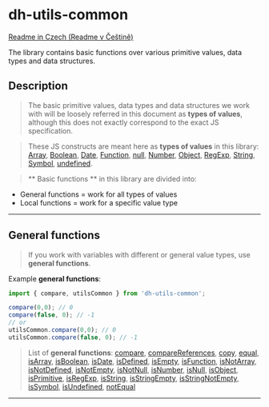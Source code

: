 # dh-utils-common

[Readme in Czech (Readme v Češtině)](https://github.com/hezky/dh-utils-common/blob/master/doc/README-czech.md)

The library contains basic functions over various primitive values, data types and data structures.

## Description

> The basic primitive values, data types and data structures we work with will be loosely referred in this document as **types of values**, although this does not exactly correspond to the exact JS specification.

> These JS constructs are meant here as **types of values** in this library: [Array](https://developer.mozilla.org/en-US/docs/Web/JavaScript/Reference/Global_Objects/Array), [Boolean](https://developer.mozilla.org/en-US/docs/Glossary/Boolean), [Date](https://developer.mozilla.org/en-US/docs/Web/JavaScript/Reference/Global_Objects/Date), [Function](https://developer.mozilla.org/en-US/docs/Web/JavaScript/Guide/Functions), [null](https://developer.mozilla.org/en-US/docs/Web/JavaScript/Reference/Global_Objects/null), [Number](https://developer.mozilla.org/en-US/docs/Glossary/number), [Object](https://developer.mozilla.org/en-US/docs/Web/JavaScript/Reference/Global_Objects/Object), [RegExp](https://developer.mozilla.org/en-US/docs/Web/JavaScript/Reference/Global_Objects/RegExp), [String](https://developer.mozilla.org/en-US/docs/Glossary/string), [Symbol](https://developer.mozilla.org/en-US/docs/Glossary/symbol), [undefined](https://developer.mozilla.org/en-US/docs/Glossary/undefined).

> ** Basic functions ** in this library are divided into:
* General functions = work for all types of values
* Local functions = work for a specific value type

--------------------

## General functions

> If you work with variables with different or general value types, use **general functions**.

Example **general functions**:
``` javaScript
import { compare, utilsCommon } from 'dh-utils-common';

compare(0,0); // 0
compare(false, 0); // -1
// or
utilsCommon.compare(0,0); // 0
utilsCommon.compare(false, 0); // -1
```

<a name="splitFceGeneral"></a>
> List of **general functions**: [compare](#api_common_compare), [compareReferences](#api_common_compareReferences), [copy](#api_common_copy), [equal](#api_common_equal), [isArray](#api_common_isArray), [isBoolean](#api_common_isBoolean), [isDate](#api_common_isDate), [isDefined](#api_common_isDefined), [isEmpty](#api_common_isEmpty), [isFunction](#api_common_isFunction), [isNotArray](#api_common_isNotArray), [isNotDefined](#api_common_isNotDefined), [isNotEmpty](#api_common_isNotEmpty), [isNotNull](#api_common_isNotNull), [isNumber](#api_common_isNumber), [isNull](#api_common_isNull), [isObject](#api_common_isObject), [isPrimitive](#api_common_isPrimitive), [isRegExp](#api_common_isRegExp), [isString](#api_common_isString), [isStringEmpty](#api_common_isStringEmpty), [isStringNotEmpty](#api_common_isStringNotEmpty), [isSymbol](#api_common_isSymbol), [isUndefined](#api_common_isUndefined), [notEqual](#api_common_notEqual)

--------------------
